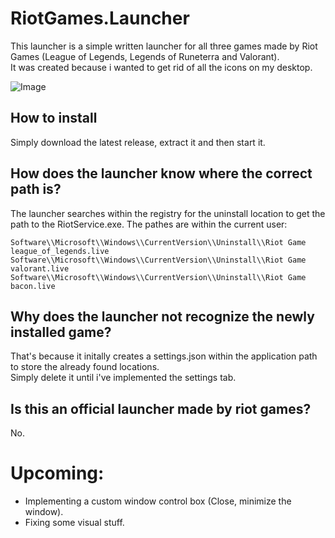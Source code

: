 # RiotGames.Launcher
This launcher is a simple written launcher for all three games made by Riot Games (League of Legends, Legends of Runeterra and Valorant).  
It was created because i wanted to get rid of all the icons on my desktop.

![Image](https://i.imgur.com/h6L68J3.png)

## How to install
Simply download the latest release, extract it and then start it.

## How does the launcher know where the correct path is?
The launcher searches within the registry for the uninstall location to get the path to the RiotService.exe.
The pathes are within the current user:
```
Software\\Microsoft\\Windows\\CurrentVersion\\Uninstall\\Riot Game league_of_legends.live  
Software\\Microsoft\\Windows\\CurrentVersion\\Uninstall\\Riot Game valorant.live  
Software\\Microsoft\\Windows\\CurrentVersion\\Uninstall\\Riot Game bacon.live  
```

## Why does the launcher not recognize the newly installed game?
That's because it initally creates a settings.json within the application path to store the already found locations.  
Simply delete it until i've implemented the settings tab.

## Is this an official launcher made by riot games?
No.


# Upcoming:
- Implementing a custom window control box (Close, minimize the window).
- Fixing some visual stuff.